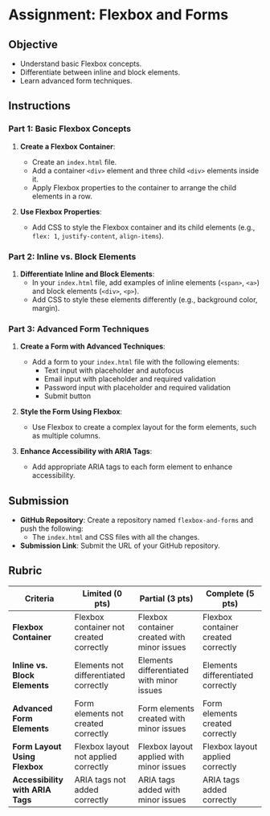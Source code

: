# Assignment: Flexbox and Forms

## Objective

- Understand basic Flexbox concepts.
- Differentiate between inline and block elements.
- Learn advanced form techniques.

## Instructions

### Part 1: Basic Flexbox Concepts

1. **Create a Flexbox Container**:

   - Create an `index.html` file.
   - Add a container `<div>` element and three child `<div>` elements inside it.
   - Apply Flexbox properties to the container to arrange the child elements in a row.

2. **Use Flexbox Properties**:
   - Add CSS to style the Flexbox container and its child elements (e.g., `flex: 1`, `justify-content`, `align-items`).

### Part 2: Inline vs. Block Elements

1. **Differentiate Inline and Block Elements**:
   - In your `index.html` file, add examples of inline elements (`<span>`, `<a>`) and block elements (`<div>`, `<p>`).
   - Add CSS to style these elements differently (e.g., background color, margin).

### Part 3: Advanced Form Techniques

1. **Create a Form with Advanced Techniques**:

   - Add a form to your `index.html` file with the following elements:
     - Text input with placeholder and autofocus
     - Email input with placeholder and required validation
     - Password input with placeholder and required validation
     - Submit button

2. **Style the Form Using Flexbox**:

   - Use Flexbox to create a complex layout for the form elements, such as multiple columns.

3. **Enhance Accessibility with ARIA Tags**:
   - Add appropriate ARIA tags to each form element to enhance accessibility.

## Submission

- **GitHub Repository**: Create a repository named `flexbox-and-forms` and push the following:
  - The `index.html` and CSS files with all the changes.
- **Submission Link**: Submit the URL of your GitHub repository.

## Rubric

| Criteria                         | Limited (0 pts)                         | Partial (3 pts)                             | Complete (5 pts)                    |
| -------------------------------- | --------------------------------------- | ------------------------------------------- | ----------------------------------- |
| **Flexbox Container**            | Flexbox container not created correctly | Flexbox container created with minor issues | Flexbox container created correctly |
| **Inline vs. Block Elements**    | Elements not differentiated correctly   | Elements differentiated with minor issues   | Elements differentiated correctly   |
| **Advanced Form Elements**       | Form elements not created correctly     | Form elements created with minor issues     | Form elements created correctly     |
| **Form Layout Using Flexbox**    | Flexbox layout not applied correctly    | Flexbox layout applied with minor issues    | Flexbox layout applied correctly    |
| **Accessibility with ARIA Tags** | ARIA tags not added correctly           | ARIA tags added with minor issues           | ARIA tags added correctly           |
